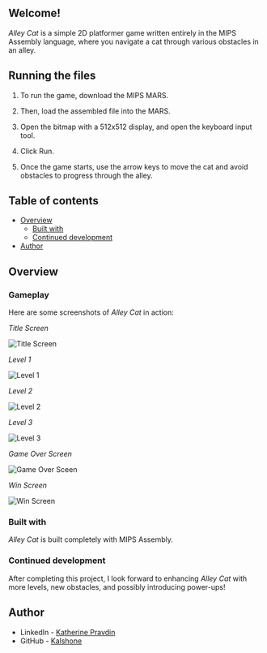 ## Welcome!

*Alley Cat* is a simple 2D platformer game written entirely in the MIPS Assembly language, where you navigate a cat through various obstacles in an alley.

## Running the files

1. To run the game, download the MIPS MARS.

2. Then, load the assembled file into the MARS.

3. Open the bitmap with a 512x512 display, and open the keyboard input tool.

4. Click Run.

5. Once the game starts, use the arrow keys to move the cat and avoid obstacles to progress through the alley.

## Table of contents 
- [Overview](#overview)
  - [Built with](#built-with)
  - [Continued development](#continued-development)
- [Author](#author) 

## Overview

### Gameplay
Here are some screenshots of *Alley Cat* in action:

*Title Screen*

![Title Screen](https://github.com/user-attachments/assets/c7d47f08-bc46-4ce6-90b7-345f0d336586)

*Level 1*

![Level 1](https://github.com/user-attachments/assets/1e44af13-f63e-4cea-88c8-831f8d8dc23c)

*Level 2*

![Level 2](https://github.com/user-attachments/assets/c5d74102-c5a9-44b4-81b3-a8474af4e7c9)

*Level 3*

![Level 3](https://github.com/user-attachments/assets/97e70cb0-279c-463f-b868-8b0ab1cd8b62)

*Game Over Screen*

![Game Over Sceen](https://github.com/user-attachments/assets/a397eba0-2d48-46e6-aa54-b1ef0b91daf3)

*Win Screen*

![Win Screen](https://github.com/user-attachments/assets/a2984c14-e7ed-4c59-a892-2d2061efbf98)

### Built with
*Alley Cat* is built completely with MIPS Assembly.

### Continued development

After completing this project, I look forward to enhancing *Alley Cat* with more levels, new obstacles, and possibly introducing power-ups! 

## Author

- LinkedIn - [Katherine Pravdin](https://www.linkedin.com/in/katherinepravdin)
- GitHub - [Kalshone](https://www.github.com/kalshone/)

